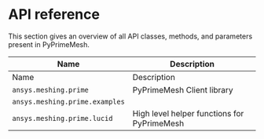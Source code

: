 # API reference

This section gives an overview of all API classes, methods, and parameters present in PyPrimeMesh.

| Name | Description |
|--------------------------------|---------------------------------------------|
| Name | Description |
| `ansys.meshing.prime`          | PyPrimeMesh Client library                  |
| `ansys.meshing.prime.examples` |                                             |
| `ansys.meshing.prime.lucid`    | High level helper functions for PyPrimeMesh |